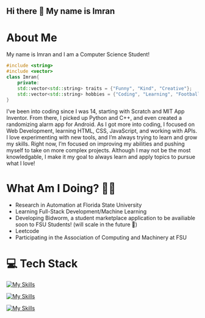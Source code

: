 ## Hi there 👋 My name is Imran

# About Me
My name is Imran and I am a Computer Science Student!

```cpp
#include <string>
#include <vector>
class Imran{
    private:
    std::vector<std::string> traits = {"Funny", "Kind", "Creative"};
    std::vector<std::string> hobbies = {"Coding", "Learning", "Football(soccer)", "Basketball", "Exercising"};
}
```

I’ve been into coding since I was 14, starting with Scratch and MIT App Inventor. From there, I picked up Python and C++, and even created a randomizing alarm app for Android. As I got more into coding, I focused on Web Development, learning HTML, CSS, JavaScript, and working with APIs. I love experimenting with new tools, and I’m always trying to learn and grow my skills. Right now, I’m focused on improving my abilities and pushing myself to take on more complex projects. Although I may not be the most knowledgable, I make it my goal to always learn and apply topics to pursue what I love!


# What Am I Doing? 🧐🤓
- Research in Automation at Florida State University 
- Learning Full-Stack Development/Machine Learning
- Developing Bidworm, a student marketplace application to be availiable soon to FSU Students!
(will scale in the future 🙏)
- Leetcode
- Participating in the Association of Computing and Machinery at FSU


# 💻 Tech Stack
<!-- Webdev -->
[![My Skills](https://skillicons.dev/icons?i=html,css,js,ts,react,nodejs,mysql,postgresql,mongodb,aws,express,django,spring)](https://skillicons.dev)

[![My Skills](https://skillicons.dev/icons?i=python,java,cpp,c)](https://skillicons.dev)

[![My Skills](https://skillicons.dev/icons?i=vscode,visualstudio,idea,eclipse,postman,github)](https://skillicons.dev)
